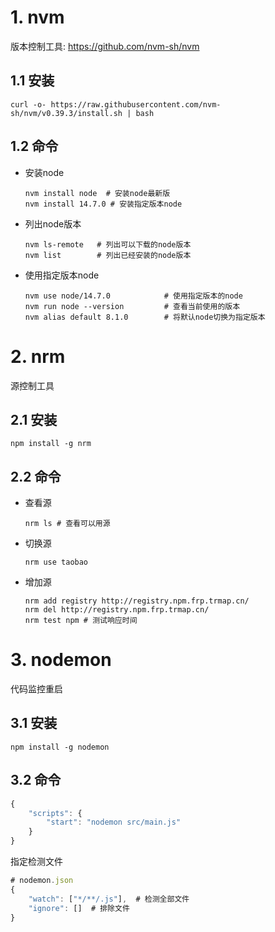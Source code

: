 # 1. nvm

版本控制工具: https://github.com/nvm-sh/nvm

## 1.1 安装

```shell
curl -o- https://raw.githubusercontent.com/nvm-sh/nvm/v0.39.3/install.sh | bash
```

## 1.2 命令

* 安装node

  ```shell
  nvm install node  # 安装node最新版
  nvm install 14.7.0 # 安装指定版本node
  ```

* 列出node版本

  ```shell
  nvm ls-remote   # 列出可以下载的node版本
  nvm list        # 列出已经安装的node版本
  ```

* 使用指定版本node

  ```shell
  nvm use node/14.7.0            # 使用指定版本的node
  nvm run node --version         # 查看当前使用的版本
  nvm alias default 8.1.0        # 将默认node切换为指定版本
  ```

# 2. nrm

源控制工具

## 2.1 安装

```shell
npm install -g nrm
```

## 2.2 命令

* 查看源

  ```shell
  nrm ls # 查看可以用源
  ```

* 切换源

  ```shell
  nrm use taobao
  ```

* 增加源

  ```shell
  nrm add registry http://registry.npm.frp.trmap.cn/
  nrm del http://registry.npm.frp.trmap.cn/
  nrm test npm # 测试响应时间
  ```


# 3. nodemon

代码监控重启

## 3.1 安装

```shell
npm install -g nodemon
```

## 3.2 命令

```js
{
    "scripts": {
        "start": "nodemon src/main.js"
    }
}
```

指定检测文件

```js
# nodemon.json
{
    "watch": ["*/**/.js"],  # 检测全部文件
    "ignore": []  # 排除文件
}
```





